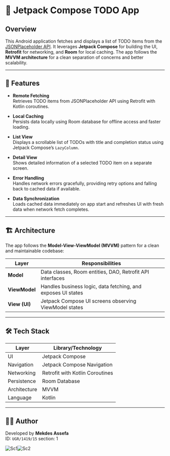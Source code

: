 # 📝 Jetpack Compose TODO App

## Overview

This Android application fetches and displays a list of TODO items from the [JSONPlaceholder API](https://jsonplaceholder.typicode.com/todos). It leverages **Jetpack Compose** for building the UI, **Retrofit** for networking, and **Room** for local caching. The app follows the **MVVM architecture** for a clean separation of concerns and better scalability.

---

## 🚀 Features

- **Remote Fetching**  
  Retrieves TODO items from JSONPlaceholder API using Retrofit with Kotlin coroutines.

- **Local Caching**  
  Persists data locally using Room database for offline access and faster loading.

- **List View**  
  Displays a scrollable list of TODOs with title and completion status using Jetpack Compose’s `LazyColumn`.

- **Detail View**  
  Shows detailed information of a selected TODO item on a separate screen.

- **Error Handling**  
  Handles network errors gracefully, providing retry options and falling back to cached data if available.

- **Data Synchronization**  
  Loads cached data immediately on app start and refreshes UI with fresh data when network fetch completes.

---

## 🏗 Architecture

The app follows the **Model-View-ViewModel (MVVM)** pattern for a clean and maintainable codebase:

| Layer        | Responsibilities                                  |
|--------------|-------------------------------------------------|
| **Model**    | Data classes, Room entities, DAO, Retrofit API interfaces |
| **ViewModel**| Handles business logic, data fetching, and exposes UI states |
| **View (UI)**| Jetpack Compose UI screens observing ViewModel states |

---

## 🛠 Tech Stack

| Layer        | Library/Technology                 |
|--------------|----------------------------------|
| UI           | Jetpack Compose                  |
| Navigation   | Jetpack Compose Navigation       |
| Networking   | Retrofit with Kotlin Coroutines  |
| Persistence  | Room Database                   |
| Architecture | MVVM                            |
| Language     | Kotlin                         |

---

## 👩‍💻 Author

Developed by **Mekdes Assefa**  
ID: `UGR/1419/15`
          section: 1


![Sc1](https://github.com/user-attachments/assets/56a389c1-67d6-4e5c-92bb-9ff414048653)![Sc2](https://github.com/user-attachments/assets/8c46a639-8095-4728-b7ba-b1c0f97648bc)


  
 
